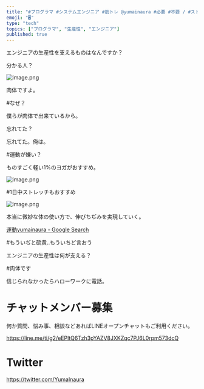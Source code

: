 ```yaml
---
title: "#プログラマ #システムエンジニア #筋トレ @yumainaura #必要 #不要 / #ストレッチ #オススメ #ずぼらヨガ"
emoji: "🖥"
type: "tech"
topics: ["プログラマ", "生産性", "エンジニア"]
published: true
---
```


エンジニアの生産性を支えるものはなんですか？

分かる人？


![image.png](https://qiita-image-store.s3.amazonaws.com/0/89618/2d6327b2-8213-02b6-7220-b7075430cdc0.png)


肉体ですよ。

#なぜ？

僕らが肉体で出来ているから。

忘れてた？

忘れてた。俺は。

#運動が嫌い？

ものすごく軽い1%のヨガがおすすめ。

![image.png](https://qiita-image-store.s3.amazonaws.com/0/89618/89f0d3ce-f341-cdb7-53c3-c9f1c6d0334d.png)

#1日中ストレッチもおすすめ

![image.png](https://qiita-image-store.s3.amazonaws.com/0/89618/23f41cae-10ae-7f27-c17a-2256e4987227.png)

本当に微妙な体の使い方で、伸びちぢみを実現していく。


[運動yumainaura - Google Search](https://www.google.com/search?q=%E9%81%8B%E5%8B%95yumainaura&oq=%E9%81%8B%E5%8B%95yumainaura&aqs=chrome..69i57.3447j0j9&sourceid=chrome&ie=UTF-8)

#もういぢと硫黄‥もういちど言おう

エンジニアの生産性は何が支える？

#肉体です

信じられなかったらハローワークに電話。








<!-- Update From Qiita API -->

# チャットメンバー募集


何か質問、悩み事、相談などあればLINEオープンチャットもご利用ください。

https://line.me/ti/g2/eEPltQ6Tzh3pYAZV8JXKZqc7PJ6L0rpm573dcQ





# Twitter


https://twitter.com/YumaInaura


<!-- Update From Qiita API -->


